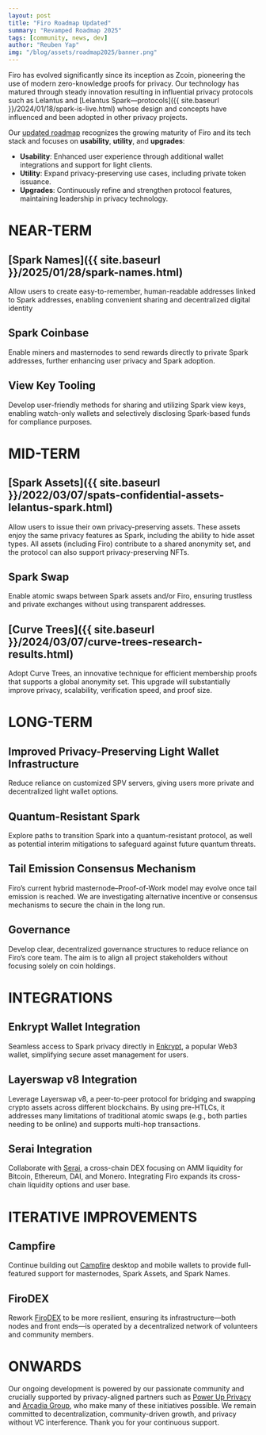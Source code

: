 ```yaml
---
layout: post
title: "Firo Roadmap Updated"
summary: "Revamped Roadmap 2025"
tags: [community, news, dev]
author: "Reuben Yap"
img: "/blog/assets/roadmap2025/banner.png"
---
```

Firo has evolved significantly since its inception as Zcoin, pioneering the use of modern zero-knowledge proofs for privacy. Our technology has matured through steady innovation resulting in influential privacy protocols such as Lelantus and [Lelantus Spark—protocols]({{ site.baseurl }}/2024/01/18/spark-is-live.html) whose design and concepts have influenced and been adopted in other privacy projects.

Our [updated roadmap](https://firo.org/about/roadmap/) recognizes the growing maturity of Firo and its tech stack and focuses on **usability**, **utility**, and **upgrades**:
* **Usability**: Enhanced user experience through additional wallet integrations and support for light clients.
* **Utility**: Expand privacy-preserving use cases, including private token issuance.
* **Upgrades**: Continuously refine and strengthen protocol features, maintaining leadership in privacy technology.

# NEAR-TERM
## [Spark Names]({{ site.baseurl }}/2025/01/28/spark-names.html)
Allow users to create easy-to-remember, human-readable addresses linked to Spark addresses, enabling convenient sharing and decentralized digital identity

## Spark Coinbase
Enable miners and masternodes to send rewards directly to private Spark addresses, further enhancing user privacy and Spark adoption.

## View Key Tooling
Develop user-friendly methods for sharing and utilizing Spark view keys, enabling watch-only wallets and selectively disclosing Spark-based funds for compliance purposes.

# MID-TERM

## [Spark Assets]({{ site.baseurl }}/2022/03/07/spats-confidential-assets-lelantus-spark.html)
Allow users to issue their own privacy-preserving assets. These assets enjoy the same privacy features as Spark, including the ability to hide asset types. All assets (including Firo) contribute to a shared anonymity set, and the protocol can also support privacy-preserving NFTs.

## Spark Swap
Enable atomic swaps between Spark assets and/or Firo, ensuring trustless and private exchanges without using transparent addresses.

## [Curve Trees]({{ site.baseurl }}/2024/03/07/curve-trees-research-results.html)
Adopt Curve Trees, an innovative technique for efficient membership proofs that supports a global anonymity set. This upgrade will substantially improve privacy, scalability, verification speed, and proof size.

# LONG-TERM

## Improved Privacy-Preserving Light Wallet Infrastructure
Reduce reliance on customized SPV servers, giving users more private and decentralized light wallet options.

## Quantum-Resistant Spark
Explore paths to transition Spark into a quantum-resistant protocol, as well as potential interim mitigations to safeguard against future quantum threats.

## Tail Emission Consensus Mechanism
Firo’s current hybrid masternode–Proof-of-Work model may evolve once tail emission is reached. We are investigating alternative incentive or consensus mechanisms to secure the chain in the long run.

## Governance
Develop clear, decentralized governance structures to reduce reliance on Firo’s core team. The aim is to align all project stakeholders without focusing solely on coin holdings.

# INTEGRATIONS

## Enkrypt Wallet Integration
Seamless access to Spark privacy directly in [Enkrypt](https://www.enkrypt.com/), a popular Web3 wallet, simplifying secure asset management for users.

## Layerswap v8 Integration
Leverage Layerswap v8, a peer-to-peer protocol for bridging and swapping crypto assets across different blockchains. By using pre-HTLCs, it addresses many limitations of traditional atomic swaps (e.g., both parties needing to be online) and supports multi-hop transactions.

## Serai Integration
Collaborate with [Serai](https://serai.exchange/), a cross-chain DEX focusing on AMM liquidity for Bitcoin, Ethereum, DAI, and Monero. Integrating Firo expands its cross-chain liquidity options and user base.

# ITERATIVE IMPROVEMENTS

## Campfire
Continue building out [Campfire](https://firo.org/2024/07/12/campfire-firo-wallet.html) desktop and mobile wallets to provide full-featured support for masternodes, Spark Assets, and Spark Names.

## FiroDEX
Rework [FiroDEX](https://github.com/firoorg/FiroDEX-Desktop) to be more resilient, ensuring its infrastructure—both nodes and front ends—is operated by a decentralized network of volunteers and community members.

# ONWARDS
Our ongoing development is powered by our passionate community and crucially supported by privacy-aligned partners such as [Power Up Privacy](https://powerupprivacy.com/) and [Arcadia Group](https://arcadia.agency/), who make many of these initiatives possible. We remain committed to decentralization, community-driven growth, and privacy without VC interference. Thank you for your continuous support.


